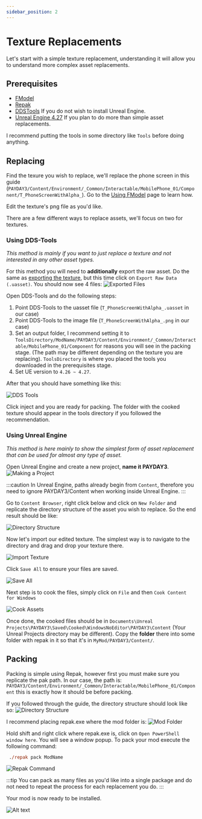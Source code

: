 ```yaml
---
sidebar_position: 2
---
```


# Texture Replacements

Let's start with a simple texture replacement, understanding it will allow you to understand more complex asset replacements.

## Prerequisites
* [FModel](/docs/additional-resources/tools#fmodel)
* [Repak](/docs/additional-resources/tools#repak-by-truman)
* [DDSTools](/docs/additional-resources/tools#dds-tools) If you do not wish to install Unreal Engine.
* [Unreal Engine 4.27](https://www.unrealengine.com/en-US/download) If you plan to do more than simple asset replacements.

I recommend putting the tools in some directory like `Tools` before doing anything.

## Replacing
Find the texure you wish to replace, we'll replace the phone screen in this guide (`PAYDAY3/Content/Environment/_Common/Interactable/MobilePhone_01/Component/T_PhoneScreenWithAlpha_`). Go to the [Using FModel](/docs/basics/using-fmodel/) page to learn how.

Edit the texture's png file as you'd like.

There are a few different ways to replace assets, we'll focus on two for textures.

### Using DDS-Tools
*This method is mainly if you want to just replace a texture and not interested in any other asset types.*

For this method you will need to **additionally** export the raw asset. Do the same as [exporting the texture](/docs/basics/using-fmodel/#exporting), but this time click on `Export Raw Data (.uasset)`. You should now see 4 files:
![Exported Files](assets/fmodel-5.png)

Open DDS-Tools and do the following steps:
1. Point DDS-Tools to the uasset file (`T_PhoneScreenWithAlpha_.uasset` in our case)
2. Point DDS-Tools to the image file (`T_PhoneScreenWithAlpha_.png` in our case)
3. Set an output folder, I recommend setting it to `ToolsDirectory/ModName/PAYDAY3/Content/Environment/_Common/Interactable/MobilePhone_01/Component` for reasons you will see in the packing stage. (The path may be different depending on the texture you are replacing). `ToolsDirectory` is where you placed the tools you downloaded in the prerequisites stage.
4. Set UE version to `4.26 ~ 4.27`.



After that you should have something like this:

![DDS Tools](assets/ddstools.png)

Click inject and you are ready for packing. The folder with the cooked texture should appear in the tools directory if you followed the recommendation.

### Using Unreal Engine
*This method is here mainly to show the simplest form of asset replacement that can be used for almost any type of asset.*

Open Unreal Engine and create a new project, **name it PAYDAY3**.
![Making a Project](assets/unreal-engine-1.webp)

:::caution
In Unreal Engine, paths already begin from `Content`, therefore you need to ignore PAYDAY3/Content when working inside Unreal Engine.
:::

Go to `Content Browser`, right click below and click on `New Folder` and replicate the directory structure of the asset you wish to replace.
So the end result should be like:

![Directory Structure](assets/unreal-engine-2.png)

Now let's import our edited texture. The simplest way is to navigate to the directory and drag and drop your texture there.

![Import Texture](assets/unreal-engine-3.png)

Click `Save All` to ensure your files are saved.

![Save All](assets/unreal-engine-4.png)

Next step is to cook the files, simply click on `File` and then `Cook Content for Windows`

![Cook Assets](assets/unreal-engine-5.png)

Once done, the cooked files should be in `Documents\Unreal Projects\PAYDAY3\Saved\Cooked\WindowsNoEditor\PAYDAY3\Content` (Your Unreal Projects directory may be different).
Copy the **folder** there into some folder with repak in it so that it's in `MyMod/PAYDAY3/Content/`.

## Packing
Packing is simple using Repak, however first you must make sure you replicate the pak path. In our case, the path is:
`PAYDAY3/Content/Environment/_Common/Interactable/MobilePhone_01/Component` this is exactly how it should be before packing.

If you followed through the guide, the directory structure should look like so:
![Directory Structure](assets/directory-structure.png)

I recommend placing repak.exe where the mod folder is:
![Mod Folder](assets/repak-1.png)

Hold shift and right click where repak.exe is, click on `Open PowerShell window here`. You will see a window popup.
To pack your mod execute the following command:
```ps
 ./repak pack ModName
```
![Repak Command](assets/repak-2.png)

:::tip
You can pack as many files as you'd like into a single package and do not need to repeat the process for each replacement you do.
:::

Your mod is now ready to be installed.

![Alt text](assets/ingame.png)